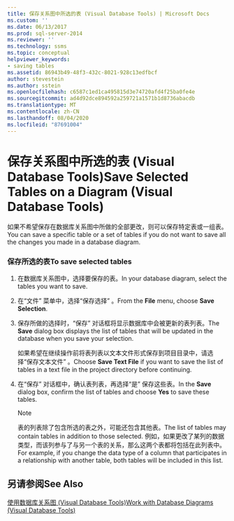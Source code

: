 ```yaml
---
title: 保存关系图中所选的表 (Visual Database Tools) | Microsoft Docs
ms.custom: ''
ms.date: 06/13/2017
ms.prod: sql-server-2014
ms.reviewer: ''
ms.technology: ssms
ms.topic: conceptual
helpviewer_keywords:
- saving tables
ms.assetid: 86943b49-48f3-432c-8021-928c13edfbcf
author: stevestein
ms.author: sstein
ms.openlocfilehash: c6587c1ed1ca495815d3e74720afd4f25ba0fe4e
ms.sourcegitcommit: ad4d92dce894592a259721a1571b1d8736abacdb
ms.translationtype: MT
ms.contentlocale: zh-CN
ms.lasthandoff: 08/04/2020
ms.locfileid: "87691004"
---
```

# <a name="save-selected-tables-on-a-diagram-visual-database-tools"></a><span data-ttu-id="f5759-102">保存关系图中所选的表 (Visual Database Tools)</span><span class="sxs-lookup"><span data-stu-id="f5759-102">Save Selected Tables on a Diagram (Visual Database Tools)</span></span>
  <span data-ttu-id="f5759-103">如果不希望保存在数据库关系图中所做的全部更改，则可以保存特定表或一组表。</span><span class="sxs-lookup"><span data-stu-id="f5759-103">You can save a specific table or a set of tables if you do not want to save all the changes you made in a database diagram.</span></span>  
  
### <a name="to-save-selected-tables"></a><span data-ttu-id="f5759-104">保存所选的表</span><span class="sxs-lookup"><span data-stu-id="f5759-104">To save selected tables</span></span>  
  
1.  <span data-ttu-id="f5759-105">在数据库关系图中，选择要保存的表。</span><span class="sxs-lookup"><span data-stu-id="f5759-105">In your database diagram, select the tables you want to save.</span></span>  
  
2.  <span data-ttu-id="f5759-106">在“文件”  菜单中，选择“保存选择”  。</span><span class="sxs-lookup"><span data-stu-id="f5759-106">From the **File** menu, choose **Save Selection**.</span></span>  
  
3.  <span data-ttu-id="f5759-107">保存所做的选择时，“保存”  对话框将显示数据库中会被更新的表列表。</span><span class="sxs-lookup"><span data-stu-id="f5759-107">The **Save** dialog box displays the list of tables that will be updated in the database when you save your selection.</span></span>  
  
     <span data-ttu-id="f5759-108">如果希望在继续操作前将表列表以文本文件形式保存到项目目录中，请选择“保存文本文件”  。</span><span class="sxs-lookup"><span data-stu-id="f5759-108">Choose **Save Text File** if you want to save the list of tables in a text file in the project directory before continuing.</span></span>  
  
4.  <span data-ttu-id="f5759-109">在“保存”  对话框中，确认表列表，再选择“是”  保存这些表。</span><span class="sxs-lookup"><span data-stu-id="f5759-109">In the **Save** dialog box, confirm the list of tables and choose **Yes** to save these tables.</span></span>  
  
    > [!NOTE]  
    >  <span data-ttu-id="f5759-110">表的列表除了包含所选的表之外，可能还包含其他表。</span><span class="sxs-lookup"><span data-stu-id="f5759-110">The list of tables may contain tables in addition to those selected.</span></span> <span data-ttu-id="f5759-111">例如，如果更改了某列的数据类型，而该列参与了与另一个表的关系，那么这两个表都将包括在此列表中。</span><span class="sxs-lookup"><span data-stu-id="f5759-111">For example, if you change the data type of a column that participates in a relationship with another table, both tables will be included in this list.</span></span>  
  
## <a name="see-also"></a><span data-ttu-id="f5759-112">另请参阅</span><span class="sxs-lookup"><span data-stu-id="f5759-112">See Also</span></span>  
 [<span data-ttu-id="f5759-113">使用数据库关系图 (Visual Database Tools)</span><span class="sxs-lookup"><span data-stu-id="f5759-113">Work with Database Diagrams &#40;Visual Database Tools&#41;</span></span>](visual-database-tools.md)  
  
  

